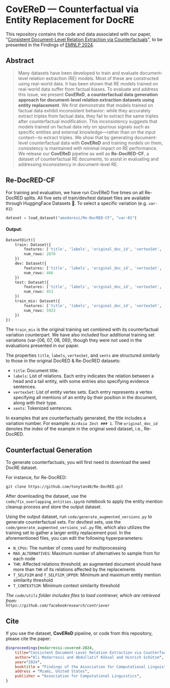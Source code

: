 # CovEReD &mdash; Counterfactual via Entity Replacement for DocRE
This repository contains the code and data associated with our paper, "[Consistent Document-Level Relation Extraction via Counterfactuals](https://www.arxiv.org/abs/2407.06699)", to be presented in the Findings of [EMNLP 2024](https://2024.emnlp.org/).

## Abstract
> Many datasets have been developed to train and evaluate document-level relation extraction (RE) models. Most of these are constructed using real-world data. It has been shown that RE models trained on real-world data suffer from factual biases. To evaluate and address this issue, we present **CovEReD**, **a counterfactual data generation approach for document-level relation extraction datasets using entity replacement**. We first demonstrate that models trained on factual data exhibit inconsistent behavior: while they accurately extract triples from factual data, they fail to extract the same triples after counterfactual modification. This inconsistency suggests that models trained on factual data rely on spurious signals such as specific entities and external knowledge&mdash;rather than on the input context&mdash;to extract triples. We show that by generating document-level counterfactual data with **CovEReD** and training models on them, consistency is maintained with minimal impact on RE performance. We release our **CovEReD** pipeline as well as **Re-DocRED-CF**, a dataset of counterfactual RE documents, to assist in evaluating and addressing inconsistency in document-level RE.

## Re-DocRED-CF
For training and evaluation, we have run CovEReD five times on all Re-DocRED splits. All five sets of train/dev/test dataset files are available through HuggingFace Datasets 🤗.
To select a specific variation (e.g. `var-01`):
```python
dataset = load_dataset("amodaresi/Re-DocRED-CF", "var-01")
```
#### Output:
```python
DatasetDict({
    train: Dataset({
        features: ['title', 'labels', 'original_doc_id', 'vertexSet', 'sents'],
        num_rows: 2870
    })
    dev: Dataset({
        features: ['title', 'labels', 'original_doc_id', 'vertexSet', 'sents'],
        num_rows: 466
    })
    test: Dataset({
        features: ['title', 'labels', 'original_doc_id', 'vertexSet', 'sents'],
        num_rows: 453
    })
    train_mix: Dataset({
        features: ['title', 'labels', 'original_doc_id', 'vertexSet', 'sents'],
        num_rows: 5923
    })
})
```
The `train_mix` is the original training set combined with its counterfactual variation counterpart.
We have also included four additional training set variations (var-[06, 07, 08, 09]), though they were not used in the evaluations presented in our paper.

The properties `title`, `labels`, `vertexSet`, and `sents` are structured similarly to those in the original DocRED & Re-DocRED datasets:

- `title`: Document title.
- `labels`: List of relations. Each entry indicates the relation between a head and a tail entity, with some entries also specifying evidence sentences.
- `vertexSet`: List of entity vertex sets. Each entry represents a vertex specifying all mentions of an entity by their position in the document, along with their type.
- `sents`: Tokenized sentences.

In examples that are counterfactually generated, the title includes a variation number. For example: `AirAsia Zest ### 1`.
The `original_doc_id` denotes the index of the example in the original seed dataset, i.e., Re-DocRED.

## Counterfactual Generation
To generate counterfactuals, you will first need to download the seed DocRE dataset.

For instance, for Re-DocRED:

`git clone https://github.com/tonytan48/Re-DocRED.git`

After downloading the dataset, use the `code/fix_overlapping_entities.ipynb` notebook to apply the entity mention cleanup process and store the output dataset.

Using the output dataset, run `code/generate_augmented_versions.py` to generate counterfactual sets.
For dev/test sets, use the `code/generate_augmented_versions_val.py` file, which also utilizes the training set to gather a larger entity replacement pool.
In the aforementioned files, you can edit the following hyperparameters:

- `N_CPUs`: The number of cores used for multiprocessing
- `MAX_ALTERNATIVES`: Maximum number of alternatives to sample from for each node
- `THR`: Affected relations threshold; an augmented document should have more than `THR` of its relations affected by the replacements
- `T_SELFSIM` and `T_SELFSIM_UPPER`: Minimum and maximum entity mention similarity threshold
- `T_CONTEXTSIM`: Minimum context similarity threshold

*The `code/utils` folder includes files to load contriever, which are retrieved from:<br>`https://github.com/facebookresearch/contriever`*

## Cite
If you use the dataset, **CovEReD** pipeline, or code from this repository, please cite the paper:
```bibtex
@inproceedings{modarressi-covered-2024,
    title="Consistent Document-Level Relation Extraction via Counterfactuals", 
    author="Ali Modarressi and Abdullatif Köksal and Hinrich Schütze",
    year="2024",
    booktitle = "Findings of the Association for Computational Linguistics: EMNLP 2024",
    address = "Miami, United States",
    publisher = "Association for Computational Linguistics",
}
```
